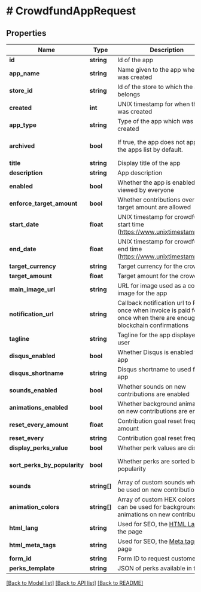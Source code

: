 # # CrowdfundAppRequest

## Properties

Name | Type | Description | Notes
------------ | ------------- | ------------- | -------------
**id** | **string** | Id of the app | [optional]
**app_name** | **string** | Name given to the app when it was created | [optional]
**store_id** | **string** | Id of the store to which the app belongs | [optional]
**created** | **int** | UNIX timestamp for when the app was created | [optional]
**app_type** | **string** | Type of the app which was created | [optional]
**archived** | **bool** | If true, the app does not appear in the apps list by default. | [optional] [default to false]
**title** | **string** | Display title of the app | [optional]
**description** | **string** | App description | [optional]
**enabled** | **bool** | Whether the app is enabled to be viewed by everyone | [optional]
**enforce_target_amount** | **bool** | Whether contributions over the set target amount are allowed | [optional]
**start_date** | **float** | UNIX timestamp for crowdfund start time (https://www.unixtimestamp.com/) | [optional]
**end_date** | **float** | UNIX timestamp for crowdfund end time (https://www.unixtimestamp.com/) | [optional]
**target_currency** | **string** | Target currency for the crowdfund | [optional]
**target_amount** | **float** | Target amount for the crowdfund | [optional]
**main_image_url** | **string** | URL for image used as a cover image for the app | [optional]
**notification_url** | **string** | Callback notification url to POST to once when invoice is paid for and once when there are enough blockchain confirmations | [optional]
**tagline** | **string** | Tagline for the app displayed to user | [optional]
**disqus_enabled** | **bool** | Whether Disqus is enabled for the app | [optional]
**disqus_shortname** | **string** | Disqus shortname to used for the app | [optional]
**sounds_enabled** | **bool** | Whether sounds on new contributions are enabled | [optional]
**animations_enabled** | **bool** | Whether background animations on new contributions are enabled | [optional]
**reset_every_amount** | **float** | Contribution goal reset frequency amount | [optional]
**reset_every** | **string** | Contribution goal reset frequency | [optional]
**display_perks_value** | **bool** | Whether perk values are displayed | [optional]
**sort_perks_by_popularity** | **bool** | Whether perks are sorted by popularity | [optional] [default to true]
**sounds** | **string[]** | Array of custom sounds which can be used on new contributions | [optional]
**animation_colors** | **string[]** | Array of custom HEX colors which can be used for background animations on new contributions | [optional]
**html_lang** | **string** | Used for SEO, the [HTML Lang](https://developer.mozilla.org/en-US/docs/Web/HTML/Global_attributes/lang) of the page | [optional]
**html_meta_tags** | **string** | Used for SEO, the [Meta tags](https://developer.mozilla.org/en-US/docs/Web/HTML/Element/meta) of the page | [optional]
**form_id** | **string** | Form ID to request customer data | [optional]
**perks_template** | **string** | JSON of perks available in the app | [optional]

[[Back to Model list]](../../README.md#models) [[Back to API list]](../../README.md#endpoints) [[Back to README]](../../README.md)

